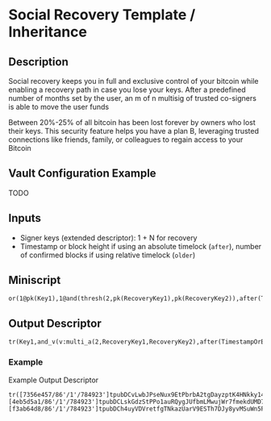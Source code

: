 # Social Recovery Template / Inheritance

## Description

Social recovery keeps you in full and exclusive control of your bitcoin while enabling a recovery path in case you lose your keys. After a predefined number of months set by the user, an m of n multisig of trusted co-signers is able to move the user funds

Between 20%-25% of all bitcoin has been lost forever by owners who lost their keys. This security feature helps you have a plan B, leveraging trusted connections like friends, family, or colleagues to regain access to your Bitcoin

## Vault Configuration Example

TODO

## Inputs

* Signer keys (extended descriptor): 1 + N for recovery
* Timestamp or block height if using an absolute timelock (`after`), number of confirmed blocks if using relative timelock (`older`)

## Miniscript

```
or(1@pk(Key1),1@and(thresh(2,pk(RecoveryKey1),pk(RecoveryKey2)),after(TimestampOrBlockHeight)))
```

## Output Descriptor

```
tr(Key1,and_v(v:multi_a(2,RecoveryKey1,RecoveryKey2),after(TimestampOrBlockHeight)))
```

### Example

Example Output Descriptor

```
tr([7356e457/86'/1'/784923']tpubDCvLwbJPseNux9EtPbrbA2tgDayzptK4HNkky14Cw6msjHuqyZCE88miedZD86TZUb29Rof3sgtREU4wtzofte7QDSWDiw8ZU6ZYHmAxY9d/0/*,and_v(v:multi_a(2,[4eb5d5a1/86'/1'/784923']tpubDCLskGdzStPPo1auRQygJUfbmLMwujWr7fmekdUMD7gqSpwEcRso4CfiP5GkRqfXFYkfqTujyvuehb7inymMhBJFdbJqFyHsHVRuwLKCSe9/0/*,[f3ab64d8/86'/1'/784923']tpubDCh4uyVDVretfgTNkazUarV9ESTh7DJy8yvMSuWn5PQFbTDEsJwHGSBvTrNF92kw3x5ZLFXw91gN5LYtuSCbr1Vo6mzQmD49sF2vGpReZp2/0/*),after(840000)))
```
